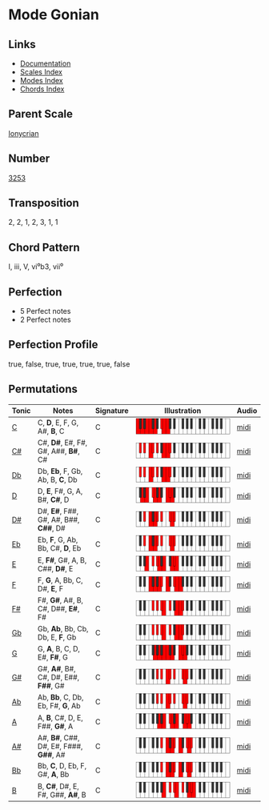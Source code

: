 # Mode Gonian

## Links

- [Documentation](README.md)
- [Scales Index](Scales.md)
- [Modes Index](Modes.md)
- [Chords Index](Chords.md)

## Parent Scale

[Ionycrian](ScaleIonycrian.md)

## Number

[3253](https://ianring.com/musictheory/scales/3253)

## Transposition

2, 2, 1, 2, 3, 1, 1

## Chord Pattern

I, iii, V, vi⁰b3, vii⁰

## Perfection

- 5 Perfect notes
- 2 Perfect notes

## Perfection Profile

true, false, true, true, true, true, false

## Permutations

| Tonic | Notes | Signature | Illustration | Audio |
|-------|-------|-----------|--------------|-------|
| [C](ModeCNaturalGonian.md) | C, **D**, E, F, G, A#, **B**, C | C | ![CNaturalGonian](ModeCNaturalGonian.png) | [midi](https://github.com/edipermadi/music/blob/main/docs/ModeCNaturalGonian.mid?raw=true) |
| [C#](ModeCSharpGonian.md) | C#, **D#**, E#, F#, G#, A##, **B#**, C# | C | ![CSharpGonian](ModeCSharpGonian.png) | [midi](https://github.com/edipermadi/music/blob/main/docs/ModeCSharpGonian.mid?raw=true) |
| [Db](ModeDFlatGonian.md) | Db, **Eb**, F, Gb, Ab, B, **C**, Db | C | ![DFlatGonian](ModeDFlatGonian.png) | [midi](https://github.com/edipermadi/music/blob/main/docs/ModeDFlatGonian.mid?raw=true) |
| [D](ModeDNaturalGonian.md) | D, **E**, F#, G, A, B#, **C#**, D | C | ![DNaturalGonian](ModeDNaturalGonian.png) | [midi](https://github.com/edipermadi/music/blob/main/docs/ModeDNaturalGonian.mid?raw=true) |
| [D#](ModeDSharpGonian.md) | D#, **E#**, F##, G#, A#, B##, **C##**, D# | C | ![DSharpGonian](ModeDSharpGonian.png) | [midi](https://github.com/edipermadi/music/blob/main/docs/ModeDSharpGonian.mid?raw=true) |
| [Eb](ModeEFlatGonian.md) | Eb, **F**, G, Ab, Bb, C#, **D**, Eb | C | ![EFlatGonian](ModeEFlatGonian.png) | [midi](https://github.com/edipermadi/music/blob/main/docs/ModeEFlatGonian.mid?raw=true) |
| [E](ModeENaturalGonian.md) | E, **F#**, G#, A, B, C##, **D#**, E | C | ![ENaturalGonian](ModeENaturalGonian.png) | [midi](https://github.com/edipermadi/music/blob/main/docs/ModeENaturalGonian.mid?raw=true) |
| [F](ModeFNaturalGonian.md) | F, **G**, A, Bb, C, D#, **E**, F | C | ![FNaturalGonian](ModeFNaturalGonian.png) | [midi](https://github.com/edipermadi/music/blob/main/docs/ModeFNaturalGonian.mid?raw=true) |
| [F#](ModeFSharpGonian.md) | F#, **G#**, A#, B, C#, D##, **E#**, F# | C | ![FSharpGonian](ModeFSharpGonian.png) | [midi](https://github.com/edipermadi/music/blob/main/docs/ModeFSharpGonian.mid?raw=true) |
| [Gb](ModeGFlatGonian.md) | Gb, **Ab**, Bb, Cb, Db, E, **F**, Gb | C | ![GFlatGonian](ModeGFlatGonian.png) | [midi](https://github.com/edipermadi/music/blob/main/docs/ModeGFlatGonian.mid?raw=true) |
| [G](ModeGNaturalGonian.md) | G, **A**, B, C, D, E#, **F#**, G | C | ![GNaturalGonian](ModeGNaturalGonian.png) | [midi](https://github.com/edipermadi/music/blob/main/docs/ModeGNaturalGonian.mid?raw=true) |
| [G#](ModeGSharpGonian.md) | G#, **A#**, B#, C#, D#, E##, **F##**, G# | C | ![GSharpGonian](ModeGSharpGonian.png) | [midi](https://github.com/edipermadi/music/blob/main/docs/ModeGSharpGonian.mid?raw=true) |
| [Ab](ModeAFlatGonian.md) | Ab, **Bb**, C, Db, Eb, F#, **G**, Ab | C | ![AFlatGonian](ModeAFlatGonian.png) | [midi](https://github.com/edipermadi/music/blob/main/docs/ModeAFlatGonian.mid?raw=true) |
| [A](ModeANaturalGonian.md) | A, **B**, C#, D, E, F##, **G#**, A | C | ![ANaturalGonian](ModeANaturalGonian.png) | [midi](https://github.com/edipermadi/music/blob/main/docs/ModeANaturalGonian.mid?raw=true) |
| [A#](ModeASharpGonian.md) | A#, **B#**, C##, D#, E#, F###, **G##**, A# | C | ![ASharpGonian](ModeASharpGonian.png) | [midi](https://github.com/edipermadi/music/blob/main/docs/ModeASharpGonian.mid?raw=true) |
| [Bb](ModeBFlatGonian.md) | Bb, **C**, D, Eb, F, G#, **A**, Bb | C | ![BFlatGonian](ModeBFlatGonian.png) | [midi](https://github.com/edipermadi/music/blob/main/docs/ModeBFlatGonian.mid?raw=true) |
| [B](ModeBNaturalGonian.md) | B, **C#**, D#, E, F#, G##, **A#**, B | C | ![BNaturalGonian](ModeBNaturalGonian.png) | [midi](https://github.com/edipermadi/music/blob/main/docs/ModeBNaturalGonian.mid?raw=true) |
